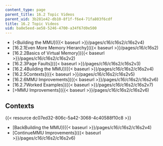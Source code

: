 ```yaml
---
content_type: page
parent_title: 16.2 Topic Videos
parent_uid: 3b281e42-db10-8f1f-f6e4-71fa803f6cdf
title: 16.2 Topic Videos
uid: ba8e5eed-ae58-5246-4700-a34f67d0e500
---
```


*   [<Building the MMU]({{< baseurl >}}/pages/c16/c16s2/c16s2v4)
*   [16.2.1Even More Memory Hierarchy]({{< baseurl >}}/pages/c16/c16s2)
*   [16.2.2Basics of Virtual Memory]({{< baseurl >}}/pages/c16/c16s2/c16s2v2)
*   [16.2.3Page Faults]({{< baseurl >}}/pages/c16/c16s2/c16s2v3)
*   [16.2.4Building the MMU]({{< baseurl >}}/pages/c16/c16s2/c16s2v4)
*   [16.2.5Contexts]({{< baseurl >}}/pages/c16/c16s2/c16s2v5)
*   [16.2.6MMU Improvements]({{< baseurl >}}/pages/c16/c16s2/c16s2v6)
*   [16.2.7Worked Examples]({{< baseurl >}}/pages/c16/c16s2/c16s2v7)
*   [\>MMU Improvements]({{< baseurl >}}/pages/c16/c16s2/c16s2v6)

Contexts
--------

{{< resource dc07ed32-806c-5a42-3068-4c40588f10c8 >}}

*   [BackBuilding the MMU]({{< baseurl >}}/pages/c16/c16s2/c16s2v4)
*   [ContinueMMU Improvements]({{< baseurl >}}/pages/c16/c16s2/c16s2v6)
